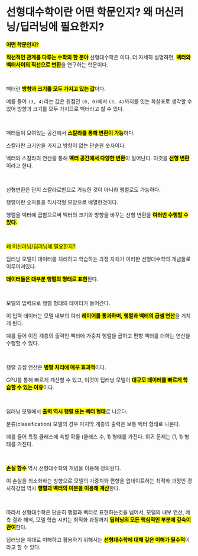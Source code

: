 # 선형대수학이란 어떤 학문인지? 왜 머신러닝/딥러닝에 필요한지?

<mark>**어떤 학문인지?**</mark>

<mark><mark>**직선적인 관계를 다루는 수학의 한 분야**</mark></mark> 선형대수학은 이다.
더 자세히 설명하면, <mark>**벡터와 벡터사이의 직선으로 변환**</mark>을 연구하는 학문이다.

<br>

벡터란 <mark><mark>**방향과 크기를 모두 가지고 있는 값**</mark></mark>이다.

예를 들어 `(3, 4)`라는 값은 원점인 `(0, 0)`에서 `(3, 4)`까지를 잇는 화살표로 생각할 수 있어 방향과 크기를 모두 가지므로 벡터라고 할 수 있다.

<br>

벡터들이 모여있는 공간에서 <mark><mark>**스칼라를 통해 변환이 가능**</mark></mark>하다.

스칼라란 크기만을 가지고 방향이 없는 단순한 숫자이다.

벡터와 스칼라의 연산을 통해 <mark><mark>**벡터 공간에서 다양한 변환**</mark></mark>이 일어난다. 이것을 <mark><mark>**선형 변환**</mark></mark>이라고 한다.

<br>

선형변환은 단지 스칼라로만으로 가능한 것이 아니라 행렬로도 가능하다.

행렬이란 숫자들을 직사각형 모양으로 배열한것이다.

행렬을 벡터에 곱함으로써 벡터의 크기와 방향을 바꾸는 선형 변환을 <mark><mark>**여러번 수행할 수 있다.**</mark></mark>

<br>

<mark>왜 머신러닝/딥러닝에 필요한지?</mark>

딥러닝 모델이 데이터를 처리하고 학습하는 과정 자체가 이러한 선형대수학의 개념들로 이루어져있다.

<mark><mark>**데이터들은 대부분 행렬의 형태로 표현**</mark></mark>된다.

<br>

모델의 입력으로 행렬 형태의 데이터가 들어간다.

이 입력 데이터는 모델 내부의 여러 <mark><mark>**레이어를 통과하며, 행렬과 벡터의 곱셈 연산**</mark></mark>을 거치게 된다.

예를 들어 이전 계층의 출력인 벡터에 가중치 행렬을 곱하고 편향 벡터를 더하는 연산을 수행할 수 있다.

<br>

행렬 곱셈 연산은 <mark><mark>**병렬 처리에 매우 효과적**</mark></mark>이다.

GPU를 통해 빠르게 계산할 수 있고, 이것이 딥러닝 모델이 <mark><mark>**대규모 데이터를 빠르게 학습할 수 있는 이유**</mark></mark>이다.

<br>

딥러닝 모델에서 <mark><mark>**출력 역시 행렬 또는 벡터 형태**</mark></mark>로 나온다.

분류(classification) 모델의 경우 마지막 게층의 출력은 보통 벡터 형태로 나온다.

예를 들어 특정 클래스에 속할 확률 (클래스 수, 1) 형태를 가진다. 회귀 문제는 (1, 1) 형태를 가진다.

<br>

<mark><mark>**손실 함수**</mark></mark> 역시 선형대수학의 개념을 이용해 정의된다.

이 손실을 최소화하는 방향으로 모델의 가중치와 편향을 업데이트하는 최적화 과정인 경사하강법 역시 <mark><mark>**행렬과 벡터의 미분을 이용해 계산**</mark></mark>한다.

<br>

따라서 선형대수학은 단순히 행렬과 벡터로 표현하는것을 넘어서, 모델의 내부 연산, 예측 결과 해석, 모델 학습 시키는 최적화 과정까지 <mark><mark>**딥러닝의 모든 핵심적인 부분에 깊숙이 관여**</mark></mark>한다.

딥러닝을 제대로 이해하고 활용하기 위해서는 <mark><mark>**선형대수학에 대해 깊은 이해가 필수적**</mark></mark>이라고 할 수 있다.

<br>
